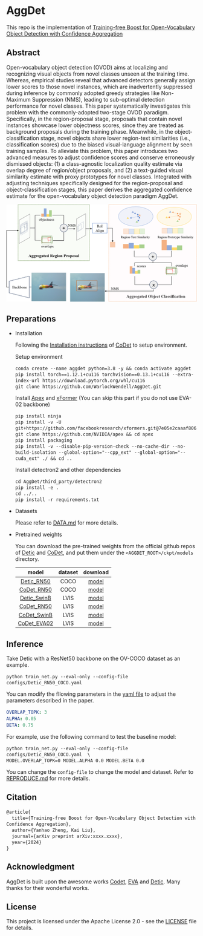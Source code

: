 # AggDet
This repo is the implementation of [Training-free Boost for Open-Vocabulary Object Detection with Confidence Aggregation]()

## Abstract
Open-vocabulary object detection (OVOD) aims at localizing and recognizing visual objects from novel classes unseen at the training time.
Whereas, empirical studies reveal that advanced detectors generally assign lower scores to those novel instances, which are inadvertently suppressed during inference by commonly adopted greedy strategies like Non-Maximum Suppression (NMS), leading to sub-optimal detection performance for novel classes. 
This paper systematically investigates this problem with the commonly-adopted two-stage OVOD paradigm.
Specifically, in the region-proposal stage, proposals that contain novel instances showcase lower objectness scores, since they are treated as background proposals during the training phase.
Meanwhile, in the object-classification stage, novel objects share lower region-text similarities (i.e., classification scores) due to the biased visual-language alignment by seen training samples.
To alleviate this problem, this paper introduces two advanced measures to adjust confidence scores and conserve erroneously dismissed objects: (1) a class-agnostic localization quality estimate via overlap degree of region/object proposals, and (2) a text-guided visual similarity estimate with proxy prototypes for novel classes.
Integrated with adjusting techniques specifically designed for the region-proposal and object-classification stages, this paper derives the aggregated confidence estimate for the open-vocabulary object detection paradigm AggDet.

![framewroks](./assets/framework.png)

## Preparations
- Installation

    Following the [Installation instructions](https://github.com/CVMI-Lab/CoDet/blob/main/README.md#installation) of [CoDet](https://github.com/CVMI-Lab/CoDet) to setup environment.

    Setup environment
    ```shell
    conda create --name aggdet python=3.8 -y && conda activate aggdet
    pip install torch==1.12.1+cu116 torchvision==0.13.1+cu116 --extra-index-url https://download.pytorch.org/whl/cu116
    git clone https://github.com/WarlockWendell/AggDet.git
    ```
    Install [Apex](https://github.com/NVIDIA/apex#linux) and [xFormer](https://github.com/facebookresearch/xformers#installing-xformers) (You can skip this part if you do not use EVA-02 backbone)
    ```shell script
    pip install ninja
    pip install -v -U git+https://github.com/facebookresearch/xformers.git@7e05e2caaaf8060c1c6baadc2b04db02d5458a94
    git clone https://github.com/NVIDIA/apex && cd apex
    pip install packaging
    pip install -v --disable-pip-version-check --no-cache-dir --no-build-isolation --global-option="--cpp_ext" --global-option="--cuda_ext" ./ && cd ..
    ```
    Install detectron2 and other dependencies
    ```shell
    cd AggDet/third_party/detectron2
    pip install -e .
    cd ../..
    pip install -r requirements.txt
    ```

- Datasets
  
  Please refer to [DATA.md](./docs/DATA.md) for more details.

- Pretrained weights

  You can download the pre-trained weights from the official github repos of [Detic](https://github.com/facebookresearch/Detic/blob/main/docs/MODEL_ZOO.md) and [CoDet](https://github.com/CVMI-Lab/CoDet?tab=readme-ov-file#model-zoo), and put them under the `<AGGDET_ROOT>/ckpt/models` directory.
  
  |model|dataset|download|
  |:---:|:---:|:---:|
  |[Detic_RN50](./configs/Detic_RN50_COCO.yaml) | COCO |[model](https://dl.fbaipublicfiles.com/detic/Detic_OVCOCO_CLIP_R50_1x_max-size_caption.pth) |
  |[CoDet_RN50](./configs/CoDet_RN50_COCO.yaml) | COCO |[model](https://drive.google.com/file/d/1uYX7Jm61TghEtop94fMymBS6AUR66T8k/view?usp=sharing) |
  |[Detic_SwinB](./configs/Detic_SwinB_LVIS.yaml) | LVIS | [model](https://dl.fbaipublicfiles.com/detic/Detic_LbaseI_CLIP_SwinB_896b32_4x_ft4x_max-size.pth) |
  |[CoDet_RN50](./configs/CoDet_RN50_LVIS.yaml) | LVIS | [model](https://drive.google.com/file/d/1-chsmrh5fahOOSa4G2o5Mi6W2mGuMtG-/view?usp=sharing)|
  |[CoDet_SwinB](./configs/CoDet_SwinB_LVIS.yaml) | LVIS|[model](https://drive.google.com/file/d/1ut1K8IsdD2A4uK0xVtPRDg1r4FubH8Pq/view?usp=sharing) |
  |[CoDet_EVA02](./configs/CoDet_EVA02_LVIS.yaml)|LVIS| [model](https://drive.google.com/file/d/1oILkFkIlbEgCCLqCLyJJ5ZDHG1bd0aWN/view?usp=sharing)|

## Inference
Take Detic with a ResNet50 backbone on the OV-COCO dataset as an example.
```shell
python train_net.py --eval-only --config-file configs/Detic_RN50_COCO.yaml
```

You can modify the fllowing parameters in the [yaml file](./configs/Detic_RN50_COCO.yaml#L456) to adjust the parameters described in the paper.
```yaml
OVERLAP_TOPK: 3
ALPHA: 0.05
BETA: 0.75
```
For example, use the following command to test the baseline model:
```shell
python train_net.py --eval-only --config-file configs/Detic_RN50_COCO.yaml  \
MODEL.OVERLAP_TOPK=0 MODEL.ALPHA 0.0 MODEL.BETA 0.0
```

You can change the `config-file` to change the model and dataset. Refer to [REPRODUCE.md](./docs/REPRODUCE.md) for more details.

## Citation
```
@article{
  title={Training-free Boost for Open-Vocabulary Object Detection with Confidence Aggregation},
  author={Yanhao Zheng, Kai Liu},
  journal={arXiv preprint arXiv:xxxx.xxxx},
  year={2024}
}
```

## Acknowledgment
AggDet is built upon the awesome works [Codet](https://github.com/CVMI-Lab/CoDet), [EVA](https://github.com/baaivision/EVA/tree/master) and [Detic](https://github.com/facebookresearch/Detic). Many thanks for their wonderful works. 

## License
This project is licensed under the Apache License 2.0 - see the [LICENSE](./docs/LICENSE) file for details.